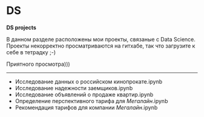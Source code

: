 # DS
**DS projects**

В данном разделе расположены мои проекты, связаные с Data Science. Проекты некорректно просматриваются на гитхабе, так что загрузите к себе в тетрадку ;-)

Приятного просмотра)))

-------------
- Исследование данных о российском кинопрокате.ipynb
- Исследование надежности заемщиков.ipynb
- Исследование объявлений о продаже квартир.ipynb
- Определение перспективного тарифа для _Мегалайн_.ipynb
- Рекомендация тарифов для компании _Мегалайн_.ipynb
